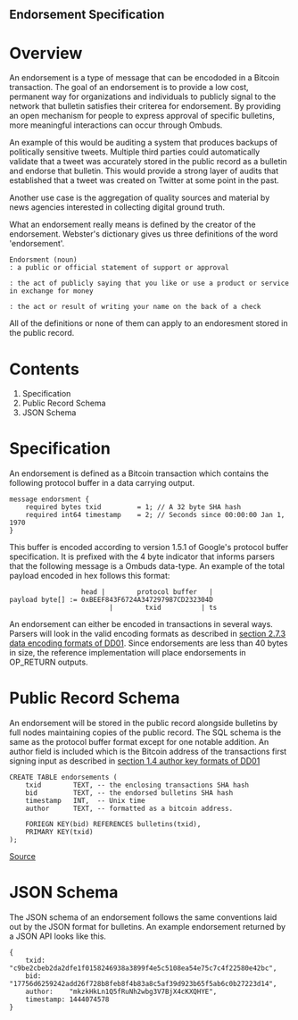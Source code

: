 <!-- title: endorsments -->

Endorsement Specification
-------------------------

Overview
========
An endorsement is a type of message that can be encododed in a Bitcoin transaction.
The goal of an endorsement is to provide a low cost, permanent way for organizations and individuals to publicly signal to the network that bulletin satisfies their criterea for endorsement. 
By providing an open mechanism for people to express approval of specific bulletins, more meaningful interactions can occur through Ombuds.

An example of this would be auditing a system that produces backups of politically sensitive tweets.
Multiple third parties could automatically validate that a tweet was accurately stored in the public record as a bulletin and endorse that bulletin.
This would provide a strong layer of audits that established that a tweet was created on Twitter at some point in the past.

Another use case is the aggregation of quality sources and material by news agencies interested in collecting digital ground truth.

What an endorsement really means is defined by the creator of the endorsement. 
Webster's dictionary gives us three definitions of the word 'endorsement'. 

    Endorsment (noun)
    : a public or official statement of support or approval

    : the act of publicly saying that you like or use a product or service 
    in exchange for money

    : the act or result of writing your name on the back of a check



All of the definitions or none of them can apply to an endoresment stored in the public record.

Contents
========
1. Specification
2. Public Record Schema
3. JSON Schema

Specification
=============

An endorsement is defined as a Bitcoin transaction which contains the following protocol buffer in a data carrying output.

    message endorsment {
        required bytes txid         = 1; // A 32 byte SHA hash
        required int64 timestamp    = 2; // Seconds since 00:00:00 Jan 1, 1970
    }

This buffer is encoded according to version 1.5.1 of Google's protocol buffer specification.
It is prefixed with the 4 byte indicator that informs parsers that the following message is a Ombuds data-type.
An example of the total payload encoded in hex follows this format:

                      head |        protocol buffer   |
    payload byte[] := 0xBEEF843F6724A347297987CD232304D
                             |        txid          | ts 

An endorsement can either be encoded in transactions in several ways.
Parsers will look in the valid encoding formats as described in [section 2.7.3 data encoding formats of DD01](/DD1).
Since endorsements are less than 40 bytes in size, the reference implementation will place endorsements in OP_RETURN outputs.

Public Record Schema
====================

An endorsement will be stored in the public record alongside bulletins by full nodes maintaining copies of the public record.
The SQL schema is the same as the protocol buffer format except for one notable addition.
An author field is included which is the Bitcoin address of the transactions first signing input as described in [section 1.4 author key formats of DD01](/DD01)

    CREATE TABLE endorsements (
        txid        TEXT, -- the enclosing transactions SHA hash
        bid         TEXT, -- the endorsed bulletins SHA hash
        timestamp   INT,  -- Unix time
        author      TEXT, -- formatted as a bitcoin address.

        FORIEGN KEY(bid) REFERENCES bulletins(txid),
        PRIMARY KEY(txid)
    );

[Source](https://github.com/soapboxsys/ombudslib/blob/master/protocol/schema.sql)

JSON Schema
===========

The JSON schema of an endorsement follows the same conventions laid out by the JSON format for bulletins.
An example endorsement returned by a JSON API looks like this.

    {
        txid:      "c9be2cbeb2da2dfe1f0158246938a3899f4e5c5108ea54e75c7c4f22580e42bc",
        bid:       "17756d6259242add26f728b8feb8f4b83a8c5af39d923b65f5ab6c0b27223d14",
        author:    "mkzkHkLn1Q5fRuNh2wbg3V7BjX4cKXQHYE",
        timestamp: 1444074578
    }

